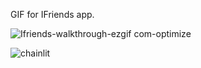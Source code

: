 GIF for IFriends app.

![Ifriends-walkthrough-ezgif com-optimize](https://github.com/Barsha-s-Workspace/gifs-for-diff-projects/assets/64405568/83f7b935-73da-4463-a73b-1d412d45eda4)


![chainlit](https://github.com/Barsha-s-Workspace/gifs-for-diff-projects/assets/64405568/be9a6ace-9a50-4efc-a817-5a0436a29cf7)
